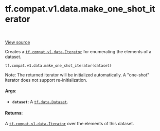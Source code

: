 <div itemscope itemtype="http://developers.google.com/ReferenceObject">
<meta itemprop="name" content="tf.compat.v1.data.make_one_shot_iterator" />
<meta itemprop="path" content="Stable" />
</div>

# tf.compat.v1.data.make_one_shot_iterator

<!-- Insert buttons and diff -->

<table class="tfo-notebook-buttons tfo-api" align="left">
</table>

<a target="_blank" href="/code/stable/tensorflow/python/data/ops/dataset_ops.py">View source</a>



Creates a <a href="../../../../tf/compat/v1/data/Iterator.md"><code>tf.compat.v1.data.Iterator</code></a> for enumerating the elements of a dataset.

``` python
tf.compat.v1.data.make_one_shot_iterator(dataset)
```



<!-- Placeholder for "Used in" -->

Note: The returned iterator will be initialized automatically.
A "one-shot" iterator does not support re-initialization.

#### Args:


* <b>`dataset`</b>: A <a href="../../../../tf/data/Dataset.md"><code>tf.data.Dataset</code></a>.


#### Returns:

A <a href="../../../../tf/compat/v1/data/Iterator.md"><code>tf.compat.v1.data.Iterator</code></a> over the elements of this dataset.



